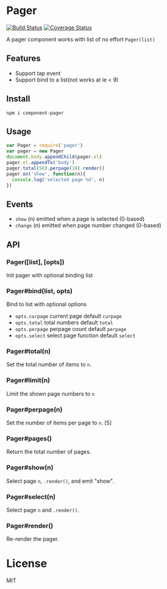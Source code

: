 # Pager

[![Build Status](https://secure.travis-ci.org/chemzqm/pager.svg)](http://travis-ci.org/chemzqm/pager)
[![Coverage Status](https://coveralls.io/repos/chemzqm/pager/badge.svg?branch=master&service=github)](https://coveralls.io/github/chemzqm/pager?branch=master)

A pager component works with list of no effort `Pager(list)`


## Features

* Support tap event
* Support bind to a list(not works at ie < 9)

## Install

    npm i component-pager

## Usage

``` js
var Pager = require('pager')
var pager = new Pager
document.body.appendChild(pager.el)
pager.el.appendTo('body')
pager.total(50).perpage(10).render()
pager.on('show', function(n){
  console.log('selected page %d', n)
})
```

## Events

  - `show` (n) emitted when a page is selected (0-based)
  - `change` (n) emitted when page number changed (0-based)

## API

### Pager([list], [opts])

  Init pager with optional binding list

### Pager#bind(list, opts)
  Bind to list with optional options
  * `opts.curpage` current page default `curpage`
  * `opts.total`   total numbers default `total`
  * `opts.perpage` perpage count default `perpage`
  * `opts.select`  select page function default `select`

### Pager#total(n)

  Set the total number of items to `n`.

### Pager#limit(n)

  Limit the shown page numbers to `n`

### Pager#perpage(n)

  Set the number of items per page to `n`. [5]

### Pager#pages()

  Return the total number of pages.

### Pager#show(n)

  Select page `n`, `.render()`, and emit "show".

### Pager#select(n)

  Select page `n` and `.render()`.

### Pager#render()

  Re-render the pager.

# License

  MIT
